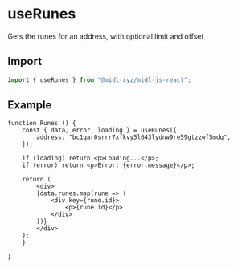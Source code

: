 # useRunes

Gets the runes for an address, with optional limit and offset

## Import

```ts
import { useRunes } from "@midl-xyz/midl-js-react";
```

## Example

```tsx
function Runes () {
    const { data, error, loading } = useRunes({
        address: "bc1qar0srrr7xfkvy5l643lydnw9re59gtzzwf5mdq",
    });

    if (loading) return <p>Loading...</p>;
    if (error) return <p>Error: {error.message}</p>;

    return (
        <div>
        {data.runes.map(rune => (
            <div key={rune.id}>
                <p>{rune.id}</p>
            </div>
        ))}
        </div>
    );
    }

}
```
